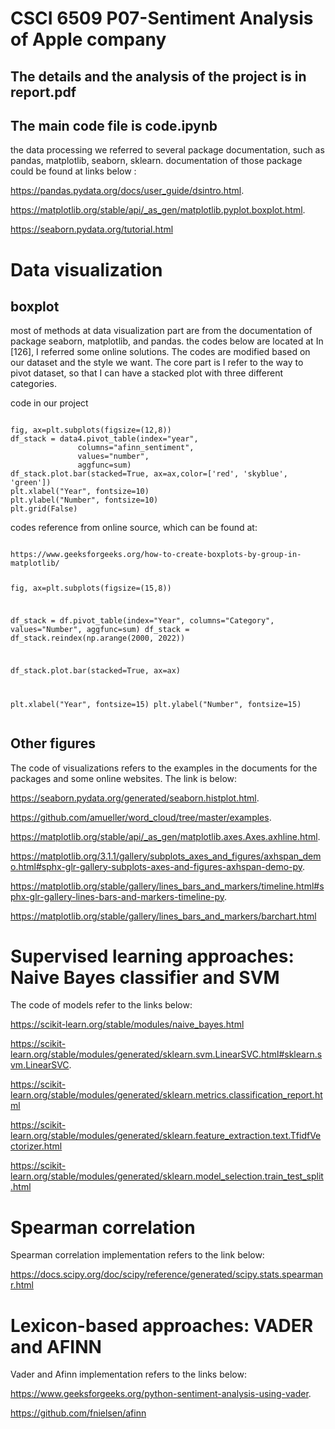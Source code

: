 # CSCI 6509 P07-Sentiment Analysis of Apple company
## The details and the analysis of the project is in report.pdf
## The main code file is code.ipynb
<p> the data processing we referred to several package documentation, such as pandas, matplotlib, seaborn, sklearn.
     documentation of those package could be found at links below : </p>

<https://pandas.pydata.org/docs/user_guide/dsintro.html>. 

<https://matplotlib.org/stable/api/_as_gen/matplotlib.pyplot.boxplot.html>. 

<https://seaborn.pydata.org/tutorial.html>

# Data visualization 
## boxplot
<p> most of methods at data visualization part are from the documentation of package seaborn, matplotlib, and pandas. the codes below are located at In [126], I referred some online solutions. The codes are modified based on our dataset and the style we want. The core part is I refer to the way to pivot dataset, so that I can have a stacked plot with three different categories. </p>
<p>code in our project</p>
<pre><code>
fig, ax=plt.subplots(figsize=(12,8))
df_stack = data4.pivot_table(index="year",
               columns="afinn_sentiment", 
               values="number",
               aggfunc=sum)
df_stack.plot.bar(stacked=True, ax=ax,color=['red', 'skyblue', 'green'])
plt.xlabel("Year", fontsize=10)
plt.ylabel("Number", fontsize=10)
plt.grid(False)
</code></pre>

<p>codes reference from online source, which can be found at:</p> 
<pre><code>
https://www.geeksforgeeks.org/how-to-create-boxplots-by-group-in-matplotlib/

fig, ax=plt.subplots(figsize=(15,8))

df_stack = df.pivot_table(index="Year",
               columns="Category", 
               values="Number",
               aggfunc=sum)
df_stack = df_stack.reindex(np.arange(2000, 2022))

df_stack.plot.bar(stacked=True, ax=ax)

plt.xlabel("Year", fontsize=15)
plt.ylabel("Number", fontsize=15)
</code></pre>

## Other figures
<p> The code of visualizations refers to the examples in the documents for the packages and some online websites. The link is below: </p>

<https://seaborn.pydata.org/generated/seaborn.histplot.html>. 

<https://github.com/amueller/word_cloud/tree/master/examples>.   

<https://matplotlib.org/stable/api/_as_gen/matplotlib.axes.Axes.axhline.html>.   

<https://matplotlib.org/3.1.1/gallery/subplots_axes_and_figures/axhspan_demo.html#sphx-glr-gallery-subplots-axes-and-figures-axhspan-demo-py>.    

<https://matplotlib.org/stable/gallery/lines_bars_and_markers/timeline.html#sphx-glr-gallery-lines-bars-and-markers-timeline-py>.   

<https://matplotlib.org/stable/gallery/lines_bars_and_markers/barchart.html>

# Supervised learning approaches: Naive Bayes classifier and SVM
<p> The code of models refer to the links below: </p>

<https://scikit-learn.org/stable/modules/naive_bayes.html>    

<https://scikit-learn.org/stable/modules/generated/sklearn.svm.LinearSVC.html#sklearn.svm.LinearSVC>.      

<https://scikit-learn.org/stable/modules/generated/sklearn.metrics.classification_report.html>       

<https://scikit-learn.org/stable/modules/generated/sklearn.feature_extraction.text.TfidfVectorizer.html>       

<https://scikit-learn.org/stable/modules/generated/sklearn.model_selection.train_test_split.html>         

# Spearman correlation
<p> Spearman correlation implementation refers to the link below: </p>

<https://docs.scipy.org/doc/scipy/reference/generated/scipy.stats.spearmanr.html>

# Lexicon-based approaches: VADER and AFINN
<p> Vader and Afinn implementation refers to the links below: </p>

<https://www.geeksforgeeks.org/python-sentiment-analysis-using-vader>.  

<https://github.com/fnielsen/afinn>




